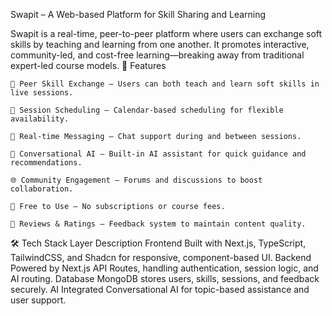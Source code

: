 Swapit – A Web-based Platform for Skill Sharing and Learning

Swapit is a real-time, peer-to-peer platform where users can exchange soft skills by teaching and learning from one another. It promotes interactive, community-led, and cost-free learning—breaking away from traditional expert-led course models.
🚀 Features

    👥 Peer Skill Exchange – Users can both teach and learn soft skills in live sessions.

    📅 Session Scheduling – Calendar-based scheduling for flexible availability.

    💬 Real-time Messaging – Chat support during and between sessions.

    🤖 Conversational AI – Built-in AI assistant for quick guidance and recommendations.

    🌐 Community Engagement – Forums and discussions to boost collaboration.

    💸 Free to Use – No subscriptions or course fees.

    📝 Reviews & Ratings – Feedback system to maintain content quality.

🛠 Tech Stack
Layer	Description
Frontend	Built with Next.js, TypeScript, TailwindCSS, and Shadcn for responsive, component-based UI.
Backend	Powered by Next.js API Routes, handling authentication, session logic, and AI routing.
Database	MongoDB stores users, skills, sessions, and feedback securely.
AI	Integrated Conversational AI for topic-based assistance and user support.
